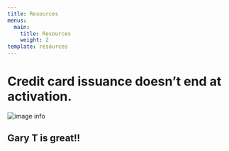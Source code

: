 ```yaml
---
title: Resources
menus:
  main:
    title: Resources
    weight: 2
template: resources
---
```


# Credit card issuance doesn’t end at activation.
![image info](/images/cardupdatr_image4-600x473.png)


## Gary T is great!!

